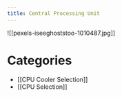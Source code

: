 ```yaml
---
title: Central Processing Unit
---
```

![[pexels-iseeghoststoo-1010487.jpg]]
# Categories

* [[CPU Cooler Selection]]
* [[CPU Selection]]
